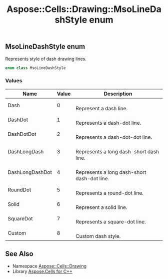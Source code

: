﻿---
title: Aspose::Cells::Drawing::MsoLineDashStyle enum
linktitle: MsoLineDashStyle
second_title: Aspose.Cells for C++ API Reference
description: 'Aspose::Cells::Drawing::MsoLineDashStyle enum. Represents style of dash drawing lines in C++.'
type: docs
weight: 9900
url: /cpp/aspose.cells.drawing/msolinedashstyle/
---
## MsoLineDashStyle enum


Represents style of dash drawing lines.

```cpp
enum class MsoLineDashStyle
```

### Values

| Name | Value | Description |
| --- | --- | --- |
| Dash | 0 | <br>Represent a dash line. |
| DashDot | 1 | <br>Represents a dash-dot line. |
| DashDotDot | 2 | <br>Represents a dash-dot-dot line. |
| DashLongDash | 3 | <br>Represents a long dash-short dash line. |
| DashLongDashDot | 4 | <br>Represents a long dash-short dash-dot line. |
| RoundDot | 5 | <br>Represents a round-dot line. |
| Solid | 6 | <br>Represent a solid line. |
| SquareDot | 7 | <br>Represents a square-dot line. |
| Custom | 8 | <br>Custom dash style. |

## See Also

* Namespace [Aspose::Cells::Drawing](../)
* Library [Aspose.Cells for C++](../../)
